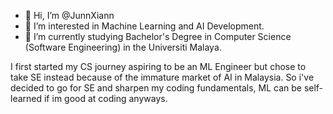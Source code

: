 - 👋 Hi, I’m @JunnXiann
- 👀 I’m interested in Machine Learning and AI Development.
- 🌱 I’m currently studying Bachelor's Degree in Computer Science (Software Engineering) in the Universiti Malaya.

I first started my CS journey aspiring to be an ML Engineer but chose to take SE instead because of the immature market of AI in Malaysia.
So i've decided to go for SE and sharpen my coding fundamentals, ML can be self-learned if im good at coding anyways.

<!---
JunnXiann/JunnXiann is a ✨ special ✨ repository because its `README.md` (this file) appears on your GitHub profile.
You can click the Preview link to take a look at your changes.
--->

